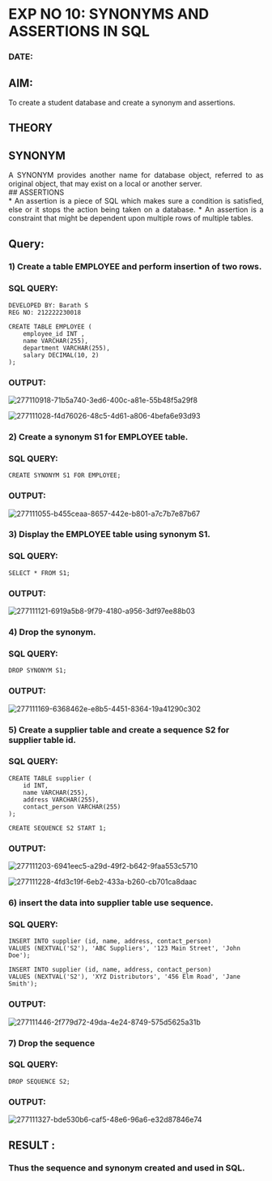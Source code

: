 # EXP NO 10: SYNONYMS AND ASSERTIONS IN SQL 
### DATE: 
## AIM:
To create a student database and create a synonym and assertions.

## THEORY
## SYNONYM
<div align="justify">
A SYNONYM provides another name for database object, referred to as original object, that may exist on a local or another server.
</div>
## ASSERTIONS
<div align="justify">
* An assertion is a piece of SQL which makes sure a condition is satisfied, else or it stops the action being taken on a database.
* An assertion is a constraint that might be dependent upon multiple rows of multiple tables.
</div>

## Query:
### 1) Create a table EMPLOYEE and perform insertion of two rows.

### SQL QUERY: 
```
DEVELOPED BY: Barath S
REG NO: 212222230018
```
```
CREATE TABLE EMPLOYEE (
    employee_id INT ,
    name VARCHAR(255),
    department VARCHAR(255),
    salary DECIMAL(10, 2)
);
```

### OUTPUT:


![277110918-71b5a740-3ed6-400c-a81e-55b48f5a29f8](https://github.com/prithviraj5703/DBMS/assets/121418418/73ba52f5-a653-4e62-b43e-f7e2764b74aa)

![277111028-f4d76026-48c5-4d61-a806-4befa6e93d93](https://github.com/prithviraj5703/DBMS/assets/121418418/f1bdf24a-50ea-45b8-8780-1a84640eee49)






### 2) Create a synonym S1 for EMPLOYEE  table.

### SQL QUERY: 
```
CREATE SYNONYM S1 FOR EMPLOYEE;
```
### OUTPUT:


![277111055-b455ceaa-8657-442e-b801-a7c7b7e87b67](https://github.com/prithviraj5703/DBMS/assets/121418418/bed994d5-f867-4666-9f75-91b431d343f4)




### 3) Display the EMPLOYEE  table using synonym S1.
 
### SQL QUERY: 
```
SELECT * FROM S1;
```

### OUTPUT:


![277111121-6919a5b8-9f79-4180-a956-3df97ee88b03](https://github.com/prithviraj5703/DBMS/assets/121418418/6ae9cb1d-a3db-49d5-a84b-0747edb890b3)




### 4) Drop the synonym.

### SQL QUERY: 
```
DROP SYNONYM S1;
```



### OUTPUT:



![277111169-6368462e-e8b5-4451-8364-19a41290c302](https://github.com/prithviraj5703/DBMS/assets/121418418/6eba81ae-ed7e-410a-8e92-e1c73feba7b9)




### 5) Create a supplier table and create a sequence S2 for supplier table id.

### SQL QUERY: 
```
CREATE TABLE supplier (
    id INT,
    name VARCHAR(255),
    address VARCHAR(255),
    contact_person VARCHAR(255)
);

CREATE SEQUENCE S2 START 1;
```

### OUTPUT:


![277111203-6941eec5-a29d-49f2-b642-9faa553c5710](https://github.com/prithviraj5703/DBMS/assets/121418418/ffe4d308-591f-4223-a2a5-dab5f5c50552)

![277111228-4fd3c19f-6eb2-433a-b260-cb701ca8daac](https://github.com/prithviraj5703/DBMS/assets/121418418/e97c00c0-ea9b-43d5-a33d-066d26f84056)





### 6) insert the data into supplier table use sequence.

### SQL QUERY: 
```
INSERT INTO supplier (id, name, address, contact_person)
VALUES (NEXTVAL('S2'), 'ABC Suppliers', '123 Main Street', 'John Doe');

INSERT INTO supplier (id, name, address, contact_person)
VALUES (NEXTVAL('S2'), 'XYZ Distributors', '456 Elm Road', 'Jane Smith');
```

### OUTPUT:


![277111446-2f779d72-49da-4e24-8749-575d5625a31b](https://github.com/prithviraj5703/DBMS/assets/121418418/5b0de2ce-eeca-440e-bd13-5263c21420c1)




### 7) Drop the sequence

### SQL QUERY: 
```
DROP SEQUENCE S2;
```

### OUTPUT:



![277111327-bde530b6-caf5-48e6-96a6-e32d87846e74](https://github.com/prithviraj5703/DBMS/assets/121418418/d56b5e60-8ef8-4307-9baf-5619022b8a88)




## RESULT :
### Thus the sequence and synonym created and used in SQL.
